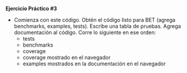 **Ejercicio Práctico #3**

- Comienza con este código. Obtén el código listo para BET (agrega benchmarks, examples, tests). Escribe una tabla de pruebas. Agrega documentación al código. Corre lo siguiente en ese orden:
    - tests
    - benchmarks
    - coverage
    - coverage mostrado en el navegador
    - examples mostrados en la documentación en el navegador
